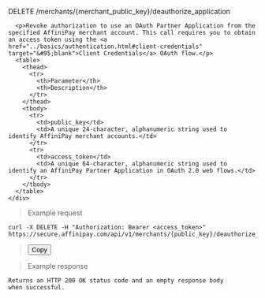 <div class="method-area">
  <div class="method-copy">
    <div class="method-copy-padding">
      <p><span class="api-operation">DELETE</span> <span class="code-green">/merchants/{merchant_public_key}/deauthorize_application</span></p>

      <p>Revoke authorization to use an OAuth Partner Application from the specified AffiniPay merchant account. This call requires you to obtain an access token using the <a href="../basics/authentication.html#client-credentials" target="&#95;blank">Client Credentials</a> OAuth flow.</p>
      <table>
        <thead>
          <tr>
            <th>Parameter</th>
            <th>Description</th>
          </tr>
        </thead>
        <tbody>
          <tr>
            <td>public_key</td>
            <td>A unique 24-character, alphanumeric string used to identify AffiniPay merchant accounts.</td>
          </tr>
          <tr>
            <td>access_token</td>
            <td>A unique 64-character, alphanumeric string used to identify an AffiniPay Partner Application in OAuth 2.0 web flows.</td>
          </tr>
        </tbody>
      </table>
    </div>  
  </div>

<blockquote>Example request</blockquote>
<pre id="deauthorize-app"><code class="json">curl -X DELETE -H "Authorization: Bearer &lt;access_token>" https://secure.affinipay.com/api/v1/merchants/{public_key}/deauthorize_application</code></pre>

<blockquote><button id="btn" class="btn copy api" data-clipboard-target="#deauthorize-app" onclick="Materialize.toast('Copied!', 2000)">Copy</button></blockquote>

<blockquote>Example response</blockquote>
<pre><code class="html">Returns an HTTP 200 OK status code and an empty response body
when successful.</code></pre>
</div>
